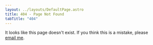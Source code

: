 ```yaml
---
layout: ../layouts/DefaultPage.astro
title: 404 - Page Not Found
tabTitle: "404"
---
```


It looks like this page doesn't exist. If you think this is a mistake, please [email me](mailto:samuelfeldstein@proton.me).
